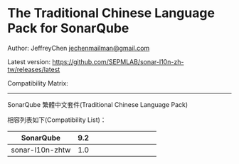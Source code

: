 The Traditional Chinese Language Pack for SonarQube
=======

Author: JeffreyChen <jechenmailman@gmail.com>

Latest version: https://github.com/SEPMLAB/sonar-l10n-zh-tw/releases/latest

Compatibility Matrix: 

---

SonarQube 繁體中文套件(Traditional Chinese Language Pack)

相容列表如下(Compatibility List)：

**SonarQube** |**9.2**|       |       |       |       |       |       |       |       |       |
--------------|-------|-------|-------|-------|-------|-------|-------|-------|-------|-------|
sonar-l10n-zhtw |1.0    |       |       |       |       |       |       |       |       |       |
